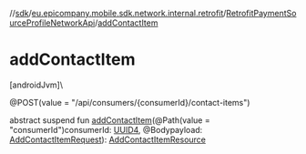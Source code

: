 //[sdk](../../../index.md)/[eu.epicompany.mobile.sdk.network.internal.retrofit](../index.md)/[RetrofitPaymentSourceProfileNetworkApi](index.md)/[addContactItem](add-contact-item.md)

# addContactItem

[androidJvm]\

@POST(value = &quot;/api/consumers/{consumerId}/contact-items&quot;)

abstract suspend fun [addContactItem](add-contact-item.md)(@Path(value = &quot;consumerId&quot;)consumerId: [UUID4](../../eu.epicompany.mobile.android.datatypes/index.md#229649042%2FClasslikes%2F462465411), @Bodypayload: [AddContactItemRequest](../../eu.epicompany.mobile.sdk.network.model.proxy/-add-contact-item-request/index.md)): [AddContactItemResource](../../eu.epicompany.mobile.sdk.network.model.proxy/-add-contact-item-resource/index.md)
